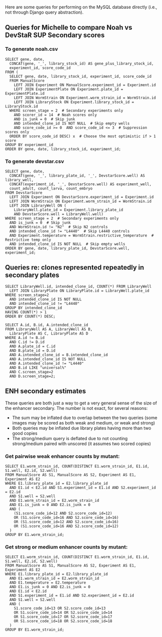 Here are some queries for performing on the MySQL database directly
(i.e., not through Django query abstraction).


## Queries for Michelle to compare Noah vs DevStaR SUP Secondary scores

### To generate noah.csv

```
SELECT gene, date,
  CONCAT(gene, '_', library_stock_id) AS gene_plus_library_stock_id,
  experiment_id, score_code_id
FROM (
  SELECT gene, date, library_stock_id, experiment_id, score_code_id
  FROM ManualScore
    LEFT JOIN Experiment ON ManualScore.experiment_id = Experiment.id
    LEFT JOIN ExperimentPlate ON Experiment.plate_id = ExperimentPlate.id
    LEFT JOIN WormStrain ON Experiment.worm_strain_id = WormStrain.id
    LEFT JOIN LibraryStock ON Experiment.library_stock_id = LibraryStock.id
  WHERE screen_stage = 2  # Secondary experiments only
    AND scorer_id = 14  # Noah scores only
    AND is_junk = 0  # Skip junk
    AND intended_clone_id IS NOT NULL  # Skip empty wells
    AND score_code_id >= 0  AND score_code_id <= 3  # Suppression scores only
  ORDER BY score_code_id DESC) x  # Choose the most optimistic if > 1 score
GROUP BY experiment_id
ORDER BY gene, date, library_stock_id, experiment_id;
```


### To generate devstar.csv

```
SELECT gene, date,
  CONCAT(gene, '_', library_plate_id, '_', DevstarScore.well) AS library_well,
  CONCAT(experiment_id, '_', DevstarScore.well) AS experiment_well,
  count_adult, count_larva, count_embryo
FROM DevstarScore
  LEFT JOIN Experiment ON DevstarScore.experiment_id = Experiment.id
  LEFT JOIN WormStrain ON Experiment.worm_strain_id = WormStrain.id
  LEFT JOIN LibraryWell ON (
    LibraryWell.plate_id = Experiment.library_plate_id
    AND DevstarScore.well = LibraryWell.well)
WHERE screen_stage = 2  # Secondary experiments only
  AND is_junk = 0  # Skip junk
  AND WormStrain.id != "N2"  # Skip N2 controls
  AND intended_clone_id != "L4440"  # Skip L4440 controls
  AND Experiment.temperature = WormStrain.restrictive_temperature  # Restrictive temp only
  AND intended_clone_id IS NOT NULL  # Skip empty wells
ORDER BY gene, date, library_plate_id, DevstarScore.well, experiment_id;
```


## Queries re: clones represented repeatedly in secondary plates

```
SELECT LibraryWell.id, intended_clone_id, COUNT(*) FROM LibraryWell
  LEFT JOIN LibraryPlate ON LibraryPlate.id = LibraryWell.plate_id
WHERE screen_stage=2
  AND intended_clone_id IS NOT NULL
  AND intended_clone_id != "L4440"
GROUP BY intended_clone_id
HAVING COUNT(*) > 1
ORDER BY COUNT(*) DESC;
```

```
SELECT A.id, B.id, A.intended_clone_id
FROM LibraryWell AS A, LibraryWell AS B,
  LibraryPlate AS C, LibraryPlate AS D
WHERE A.id != B.id
  AND C.id != D.id
  AND A.plate_id = C.id
  AND B.plate_id = D.id
  AND A.intended_clone_id = B.intended_clone_id
  AND A.intended_clone_id IS NOT NULL
  AND A.intended_clone_id != "L4440"
  AND B.id LIKE "universal%"
  AND C.screen_stage=2
  AND D.screen_stage=2;
```


## ENH secondary estimates

These queries are both just a way to get a very general sense of the size of
the enhancer secondary. The number is not exact, for several reasons:

- The sum may be inflated due to overlap between the two queries (some images
  may be scored as both weak and medium, or weak and strong)
- Both queries may be inflated due library plates having more than two good
  copies
- The strong/medium query is deflated due to not counting strong/medium paired
  with unscored (it assumes two scored copies)


### Get pairwise weak enhancer counts by mutant:

```
SELECT E1.worm_strain_id, COUNT(DISTINCT E1.worm_strain_id, E1.id, S1.well, E2.id, S2.well)
FROM ManualScore AS S1, ManualScore AS S2, Experiment AS E1, Experiment AS E2
WHERE E1.library_plate_id = E2.library_plate_id
  AND E1.id < E2.id AND S1.experiment_id = E1.id AND S2.experiment_id = E2.id
  AND S1.well = S2.well
  AND E1.worm_strain_id = E2.worm_strain_id
  AND E1.is_junk = 0 AND E2.is_junk = 0
  AND (
    (S1.score_code_id=12 AND S2.score_code_id=12)
    OR (S1.score_code_id=16 AND S2.score_code_id=16)
    OR (S1.score_code_id=12 AND S2.score_code_id=16)
    OR (S1.score_code_id=16 AND S2.score_code_id=12)
  )
GROUP BY E1.worm_strain_id;
```


### Get strong or medium enhancer counts by mutant:

```
SELECT E1.worm_strain_id, COUNT(DISTINCT E1.worm_strain_id, E1.id, S1.well, E2.id, S2.well)
FROM ManualScore AS S1, ManualScore AS S2, Experiment AS E1, Experiment AS E2
WHERE E1.library_plate_id = E2.library_plate_id
  AND E1.worm_strain_id = E2.worm_strain_id
  AND E1.temperature = E2.temperature
  AND E1.is_junk = 0 AND E2.is_junk = 0
  AND E1.id < E2.id
  AND S1.experiment_id = E1.id AND S2.experiment_id = E2.id
  AND S1.well = S2.well
  AND (
    S1.score_code_id=13 OR S2.score_code_id=13
    OR S1.score_code_id=14 OR S2.score_code_id=14
    OR S1.score_code_id=17 OR S2.score_code_id=17
    OR S1.score_code_id=18 OR S2.score_code_id=18
  )
GROUP BY E1.worm_strain_id;
```
